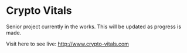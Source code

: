 # Crypto Vitals
Senior project currently in the works. This will be updated as progress is made.

Visit here to see live: http://www.crypto-vitals.com
